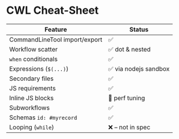 # CWL Cheat-Sheet

| Feature | Status |
|---------|--------|
| CommandLineTool import/export | ✅ |
| Workflow scatter | ✅ dot & nested |
| `when` conditionals | ✅ |
| Expressions (`$(...)`) | ✅ via nodejs sandbox |
| Secondary files | ✅ |
| JS requirements | ✅ |
| Inline JS blocks | 🚧 perf tuning |
| Subworkflows | ✅ |
| Schemas `id: #myrecord` | ✅ |
| Looping (`while`) | ❌ – not in spec |
